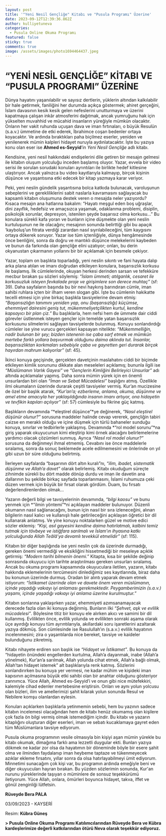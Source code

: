 ```yaml
---
layout: post
title: '"Yeni Nesil Gençliğe" Kitabı ve "Pusula Programı" Üzerine'
date: 2023-09-12T12:39:36.862Z
author: kulliyetuneva
categories:
  - Pusula Online Okuma Programı
featured: false
sticky: true
comments: true
image: /assets/images/photo1694464437.jpeg
---
```

<!--StartFragment-->

# “YENİ NESİL GENÇLİĞE” KİTABI VE “PUSULA PROGRAMI” ÜZERİNE

Dünya hayatını yaşanılabilir ve sayısız dertlerin, yüklerin altından kalkılabilir bir hale getirmek, faniliğini her durumda açıkça göstermek; ahiret gerçeğini, İslam davasının kesik kesik gelen nefeslerini unutturmaya ve üzerini kapatmaya çalışan inkâr atmosferini dağıtmak, ancak yumruğunu hak için yükselten muvahhid ve mücahid insanların yüreğiyle mümkün olacaktır. Onların her vakit ruhunda uçuşan dava ve iman fırtınaları, o büyük Resulün (s.a.v.) ümmetine de etki ederek, İbrahimce coşan bedenler ortaya koyacaktır. Ve ardında bıraktıkları paha biçilmez eserler, yeniden ve yenilenerek mümin kalpleri hidayet nuruyla aydınlatacaktır. İşte bu yazıya konu olan eser ise **Ahmed es-Seyyid**’in *Yeni Nesil Gençliğe* adlı kitabı.

Kendisine, yeni nesil hakkındaki endişelerini dile getiren bir mesajın gelmesi ile kitabın oluşum yolculuğu inceden başlamış oluyor. Yazar, evvela bir video serisi ile sorulan sorudaki konuları ayrıntıları ile birlikte hedef kitlesine ulaştırıyor. Ancak yalnızca bu video kayıtlarıyla kalmayıp, birçok kişinin düşünce ve yaşantısına etki edecek bir kitap yazmaya karar veriyor.

Peki, yeni neslin gündelik yaşantısına bolca katkıda bulunacak, varoluşunun sebeplerini ve gerekliliklerini sabit naslarla kavramasını sağlayacak bu kapsamlı kitabın oluşumuna destek veren o mesajda neler yazıyordu? Kısaca mesajın ana hatlarına bakalım: “Hayatı meşgul eden boş uğraşlar, dini zayıflık, hedefsiz ve amaçsızca yaşamak, odaklanma problemi, disiplin, psikolojik sorunlar, depresyon, istenilen şeyde başarısız olma korkusu…” Bu konulara sürekli kafa yoran ve bunların içine düşmekte olan yeni neslin kurtuluşunun ne ile olacağını; mesajının sonunda belirttiği gibi bu apaçık ‘kayboluş’un fıtrata verdiği zarardan nasıl sıyrılabileceğini, tüm kaygısını ortaya dökerek soruyor. Yazar ise tüm içtenliğiyle, dünya hengâmesinde önce benliğini, sonra da doğru ve mantıklı düşünce melekelerini kaybeden ve bunun da farkında olan gençliğe elini uzatıyor; onları, bu derin okyanustan çıkarmanın yollarını bir bir açıklamak için besmele çekiyor.

Yazar, toplam on başlıkta toparladığı, yeni neslin sıkıntı ve fani hayata dalıp arka plana atılan ve imanı doğrudan etkileyen konulara, başarısızlık korkusu ile başlamış. İlk cümlelerinde, okuyan herkesi derinden sarsan ve tefekküre mecbur bırakan şu sözleri söylemiş: *“İslam ümmeti; atılganlık, cesaret ile korkusuzluk isteyen fevkalade proje ve girişimlere son derece muhtaç”* (sf: 39). Daha sayfaların başında bu bir nevi haykırış barındıran cümle, iman sahibi ruhlara içten bir ilham veren slogan gibi. İşte bu cümlenin hakikatte tecelli etmesi için yine birkaç başlıkla tavsiyelerine devam etmiş: *“Başarısızlığın tanımını yeniden yap, onu (başarısızlığı) küçümse, ehemmiyet dairesini geniş tut, mükemmeliyetçilikten kurtul, kendine kapsayıcı bir plan çiz.”* Bu başlıklarla, hem nefsi hem de ümmete dair ciddi görevler üstlenmek isteyen gençler için temelde yatan başarısızlık korkusunu silmelerini sağlayan tavsiyelerde bulunmuş. Konuyu sonlandırdığı cümleler ise yine vurucu gerçekleri kapsayan nitelikte: *“Mükemmelliğin, nadir bulunan bir şey; bizden istenenin ise çaba sarf etmek ve mümkün mertebe farklı yollara başvurmak olduğunu daima aklında tut. İnsanlar, başarısızlıktan korkmaları sebebiyle çaba ve gayretten geri durarak birçok hayırdan mahrum kalıyorlar”* (sf: 45).

İkinci konuya geçişinde, gerçekten davetçinin maslahatını ciddi bir biçimde etkileyen kimlik sorununu dikkate alan meseleleri açıklamış; bununla ilgili ise *“Müslümanın Varlık Gayesi”* ve *“Gençlerin Kimliğini Belirleyici Unsurlar”* adı altında açıklamalar yapmış. Daha sonra mümin yürek için en önemli unsurlardan biri olan *“İman ve Sebat Mücadelesi”* başlığını atmış. Özellikle ilmi okumaların üzerinde durarak çeşitli tavsiyeler vermiş. Kur’an mucizesine de özel bir başlık atarak, *“Kur’an’a; ezberleme, anlama, okuma, düşünme ve amel etme amacıyla her yaklaşıldığında insanın imanı artıyor, ona hidayetin ve tevfikin kapıları açılıyor”* (sf: 57) cümlesiyle bu fikrine güç katmış.

Başlıkların devamında “*eleştirel düşünce”*ye değinerek, *“Nasıl eleştirel düşünür olunur?”* sorusuna maddeler halinde cevap vererek, gençliğin tabiri caizse en meraklı olduğu ve içine düşmek için türlü bahaneler sunduğu konuya, sınırlar ve tedbirlerle yaklaşmış. Devamında *“rol model sorunu”*na giriş yaparak okuyucunun kimi eleştirip kimi örnek alacağını belirlemelerine yardımcı olacak çözümleri sunmuş. Ayrıca *“Nasıl rol model olunur?”* sorusuna da değinmeyi ihmal etmemiş. Cevabını ise önce maddelerle sıralamış, sonra da sonuç beklemede acele edilmemesini ve önlerinde on yıl gibi uzun bir süre olduğunu belirtmiş.

İlerleyen sayfalarda “başarının dört altın kuralı”nı, *“ilim, ibadet, sistematik düşünme ve Allah’a davet”* olarak belirlemiş. Kitabı okuduğum süreçte zihnimde sürekli bu dört madde dönüp durdu ve iman ile davetin ana dallarının bu şekilde birkaç sayfada toparlanmasını, İslami ruhumuza çeki düzen vermek için büyük bir fırsat olarak gördüm. Duam, bu fırsatı değerlendirenlerden olmak…

Yazarın değerli bilgi ve tavsiyelerinin devamında, *“bilgi kaosu”* ve bunu yenmek için *“ilmin yöntemi”*ni açıklayan maddeler bulunuyor. Düzenli okumanın nasıl sağlanacağını, bunun için nasıl bir sıra izleneceğini, alınan bilgilerin nasıl kalıcı ve kullanışlı hale getirileceğini açıklayan öğretici bir dil kullanarak anlatmış. Ve yine konuyu noktalarken güzel ve motive edici sözler eklemiş: *“Kişi, asıl gayesini kendine daima hatırlatmalı, kalbini temiz tutmak için tövbeye ve istiğfara sarılmalı ve İslam’ın ihyasına katkı yolculuğunda Allah Teâlâ’ya devamlı tevekkül etmelidir”* (sf: 115).

Kitabın bir diğer başlığında ise yeni neslin çok da üzerinde durmadığı, gereken önemi vermediği ve eksikliğini hissetmediği bir meseleye açıklık getirmiş: *“Modern tarihi bilmenin önemi.”* Kitapta, kısa bir şekilde değinip sonrasında okuyucu için tarihte araştırılması gereken unsurları sıralamış. Ancak bu okuma programı kapsamında okuyuculara iletilen, yazarın, kitabı hakkında eklemelerinin tercümesini dinlediğimiz ses kayıtlarında, biraz daha bu konunun üzerinde durmuş. Oradan bir alıntı yaparak devam etmek istiyorum: *“İstikamet üzerinde olan ve davete önem veren müslümanın, içinde yaşadığı vakıayı iyi anlaması gerekmektedir. Peygamberimizin (s.a.v.) yaşamı, içinde yaşadığı vakıayı iyi anlama üzerine kurulmuştur.”*

Kitabın sonlarına yaklaşırken yazar, ehemmiyeti azımsanamayacak derecede fazla olan iki konuya değinmiş. Bunların ilki *“Şehvet, aşk ve evlilik mücadelesi”*. Böylesine titiz bir konuyu ele alırken akıcı ve samimi bir dil kullanmış. Evlilikten önce, evlilik yolunda ve evlilikten sonraki aşama olarak üçe ayırdığı konuyu tüm ayrıntılarıyla, akıllardaki soru işaretlerini azaltarak yazıya dökmüş. Son cümlesinde ise Rasulullah’ın (s.a.v.) evlilik hayatının incelenmesini; zira o yaşantılarda nice bereket, tavsiye ve kaideler bulunduğunu zikretmiş.

Kitabı nihayete erdiren son başlık ise *“Hidayet ve İstikamet”*. Bu konuya da “hidayetin önündeki engellerden kurtulma, Allah’a dayanmak, inabe (Allah’a yönelmek), Kur’an’a sarılmak, Allah yolunda cihat etmek, Allah’a bağlı olmak, Allah’tan hidayet istemek” alt başlıklarıyla renk katmış. Sözlerini sonlandırırken bu konuya yer vermesi, ne kadar mühim ve kişideki iman kapısının açılmasına büyük etki sahibi olan bir anahtar olduğunu gösteriyor zannımca. Yüce Allah, Ahmed es-Seyyid’i ve onun gibi nice mütefekkiri, kalemiyle cihad edenler mertebesine eriştirsin. Onları ve aynı yolun yolcusu olan bizleri, ilim ve amellerimizi şahit kılarak yolun sonunda Resul ve Nebilere komşu olanlardan eylesin.

Konuları açıklarken başlıklarla yetinmemin sebebi, hem bu yazının sadece kitabın incelemesi olacağından hem de kitabı henüz okumamış olan kişilere çok fazla ön bilgi vermiş olmak istemediğim içindir. Bu kitabı ve yazarın kitaplığını oluşturan diğer eserleri, iman ve sebatı kucaklamaya gayret eden tüm Müslümanlara tavsiye ediyorum.

Pusula okuma programının vesile olmasıyla bin kişiyi aşan mümin yürekle bu kitabı okumak, dimağıma farklı ama lezzetli duygular ekti. Bunları yazıya dökmek ne kadar zor olsa da hayatımın bir döneminde böyle bir esere şahit olma ve ilminden faydalanıp iman heybeme taptaze ve tükenmeyecek azıklar ekleme fırsatını, yıllar sonra da olsa hatırlayabilmeyi ümit ediyorum. Minnetimi sunacağım çok kişi var, bu programın ardında emeğiyle beni ve diğer okuyucuları hayran bırakan. Bu yüzden sözlerimin sonunda, Kur'an nurunu yüreklerinde taşıyan o müminlere de sonsuz teşekkürümü iletiyorum. Yüce Allah, onlara, ömürleri boyunca hidayet, takva, iffet ve gönül zenginliği lütfetsin.

**Rüveyde Bera PALA** 

03/09/2023 - KAYSERİ 

Resim: **Kübra Güneş**



**\> P﻿usula Online Okuma Programı Katılımcılarından Rüveyde Bera ve Kübra kardeşlerimize d﻿eğerli katkılarından ötürü Neva olarak teşekkür ediyoruz.**

<!--EndFragment-->